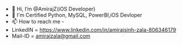 - 👋 Hi, I’m @AmirajZ(iOS Developer)
- 💞️ I'm Certified Python, MySQL, PowerBI,iOS Devloper
- 📫 How to reach me -
- LinkedIN = https://www.linkedin.com/in/amirajsinh-zala-806346179
- Mail-ID = amirajzala@gmail.com

<!---
AmirajZ/AmirajZ is a ✨ special ✨ repository because its `README.md` (this file) appears on your GitHub profile.
You can click the Preview link to take a look at your changes.
--->
